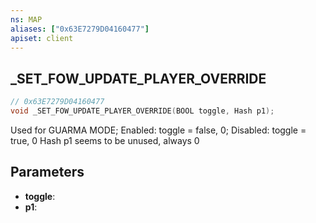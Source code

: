 ```yaml
---
ns: MAP
aliases: ["0x63E7279D04160477"]
apiset: client
---
```

## _SET_FOW_UPDATE_PLAYER_OVERRIDE

```c
// 0x63E7279D04160477
void _SET_FOW_UPDATE_PLAYER_OVERRIDE(BOOL toggle, Hash p1);
```

Used for GUARMA MODE; Enabled: toggle = false, 0; Disabled: toggle = true, 0
Hash p1 seems to be unused, always 0

## Parameters
* **toggle**:
* **p1**: